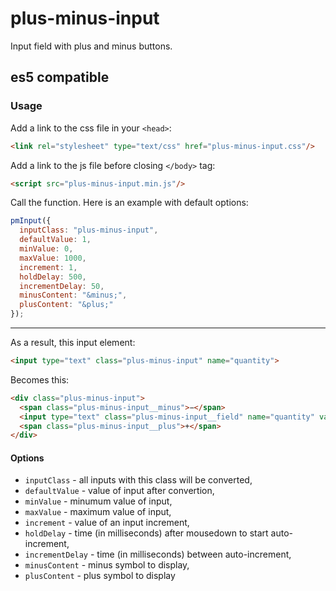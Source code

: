 # plus-minus-input

Input field with plus and minus buttons.
## es5 compatible

### Usage

Add a link to the css file in your `<head>`:

```html
<link rel="stylesheet" type="text/css" href="plus-minus-input.css"/>
```

Add a link to the js file before closing `</body>` tag:

```html
<script src="plus-minus-input.min.js"/>
```

Call the function. Here is an example with default options:

```js
pmInput({
  inputClass: "plus-minus-input",
  defaultValue: 1,
  minValue: 0,
  maxValue: 1000,
  increment: 1,
  holdDelay: 500,
  incrementDelay: 50,
  minusContent: "&minus;",
  plusContent: "&plus;"
});
```
___

As a result, this input element:

```html
<input type="text" class="plus-minus-input" name="quantity">
```

Becomes this:

```html
<div class="plus-minus-input">
  <span class="plus-minus-input__minus">−</span>
  <input type="text" class="plus-minus-input__field" name="quantity" value="1">
  <span class="plus-minus-input__plus">+</span>
</div>
```

#### Options

- `inputClass` - all inputs with this class will be converted,
- `defaultValue` - value of input after convertion,
- `minValue` - minumum value of input,
- `maxValue` - maximum value of input,
- `increment` - value of an input increment,
- `holdDelay` - time (in milliseconds) after mousedown to start auto-increment,
- `incrementDelay` - time (in milliseconds) between auto-increment,
- `minusContent` - minus symbol to display,
- `plusContent` - plus symbol to display